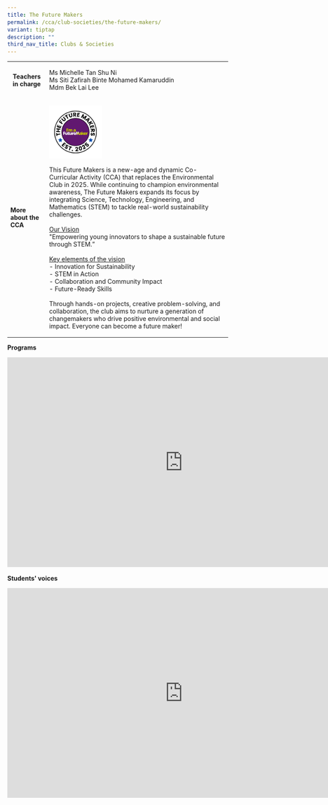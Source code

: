 ```yaml
---
title: The Future Makers
permalink: /cca/club-societies/the-future-makers/
variant: tiptap
description: ""
third_nav_title: Clubs & Societies
---
```

<table style="minWidth: 50px">
<colgroup>
<col>
<col>
</colgroup>
<tbody>
<tr>
<th rowspan="1" colspan="1">
<p><strong>Teachers in charge</strong>
</p>
<p></p>
</th>
<td rowspan="1" colspan="1">
<p>Ms Michelle Tan Shu Ni
<br>Ms Siti Zafirah Binte Mohamed Kamaruddin
<br>Mdm Bek Lai Lee</p>
</td>
</tr>
<tr>
<td rowspan="1" colspan="1">
<p><strong>More about the CCA</strong>
</p>
</td>
<td rowspan="1" colspan="1">
<p></p>
<div class="isomer-image-wrapper">
<img style="width: 30%;" height="auto" width="100%" alt="" src="/images/Departments/CCA/Copy_of_Circle_Education_Badge_Logo__Logo_.png">
</div>
<p>This Future Makers is a new-age and dynamic Co-Curricular Activity (CCA)
that replaces the Environmental Club in 2025. While continuing to champion
environmental awareness, The Future Makers expands its focus by integrating
Science, Technology, Engineering, and Mathematics (STEM) to tackle real-world
sustainability challenges.
<br>
<br><u>Our Vision</u>
<br>"Empowering young innovators to shape a sustainable future through STEM.”
<br>
<br><u>Key elements of the vision</u>
<br>- Innovation for Sustainability
<br>- STEM in Action
<br>- Collaboration and Community Impact
<br>- Future-Ready Skills
<br>
<br>Through hands-on projects, creative problem-solving, and collaboration,
the club aims to nurture a generation of changemakers who drive positive
environmental and social impact. Everyone can become a future maker!</p>
</td>
</tr>
</tbody>
</table>
<p><strong>Programs</strong>
</p>
<div class="iframe-wrapper">
<iframe height="479" width="800" allowfullscreen="true" frameborder="0" src="https://docs.google.com/presentation/d/e/2PACX-1vTo6VkrAwrJ6Ks12RzbKtW0ZvQ6c4-QgDSgd7pPQRSxyvL68ezinzLhoXWwzgBmHguUMlyvux0MTgwD/pubembed?start=true&amp;loop=true&amp;delayms=3000"></iframe>
</div>
<p><strong>Students' voices</strong>
</p>
<div class="iframe-wrapper">
<iframe height="479" width="800" allowfullscreen="true" frameborder="0" src="https://docs.google.com/presentation/d/e/2PACX-1vQK8u3JnKWLQhdZ1wlviixppdmoJ9zYxz64ytVFwk5lJ3nlZGIgpakQrHTi05N15GEC8ZtKZz4BlGYb/pubembed?start=true&amp;loop=true&amp;delayms=3000"></iframe>
</div>
<p></p>